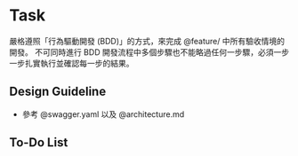 # Task
嚴格遵照「行為驅動開發 (BDD)」的方式，來完成 @feature/ 中所有驗收情境的開發。
不可同時進行 BDD 開發流程中多個步驟也不能略過任何一步驟，必須一步一步扎實執行並確認每一步的結果。

## Design Guideline
- 參考 @swagger.yaml 以及 @architecture.md

## To-Do List 